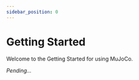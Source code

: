 ```yaml
---
sidebar_position: 0
---
```


# Getting Started
Welcome to the Getting Started for using MuJoCo.

*Pending...*
